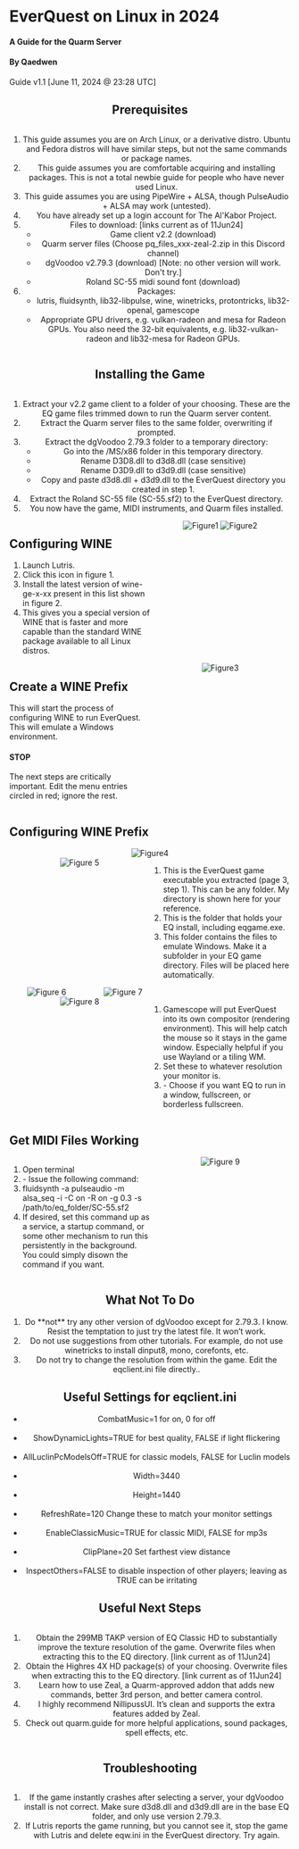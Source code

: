 # EverQuest on Linux in 2024

#### A Guide for the Quarm Server

#### By Qaedwen

Guide v1.1 [June 11, 2024 @ 23:28 UTC]

<div style="text-align: center;">

<h2>Prerequisites</h2>

<div style="display: flex; align-items: center; justify-content: center;">

<div style="flex: 1;">

<ol>

<li>This guide assumes you are on Arch Linux, or a derivative distro. Ubuntu and Fedora distros will have similar steps, but not the same commands or package names.</li>

<li>This guide assumes you are comfortable acquiring and installing packages. This is not a total newbie guide for people who have never used Linux.</li>

<li>This guide assumes you are using PipeWire + ALSA, though PulseAudio + ALSA may work (untested).</li>

<li>You have already set up a login account for The Al'Kabor Project.</li>

<li>Files to download: [links current as of 11Jun24]

<ul>

<li>Game client v2.2 (download)</li>

<li>Quarm server files (Choose pq_files_xxx-zeal-2.zip in this Discord channel)</li>

<li>dgVoodoo v2.79.3 (download) [Note: no other version will work. Don't try.]</li>

<li>Roland SC-55 midi sound font (download)</li>

</ul>

</li>

<li>Packages:

<ul>

<li>lutris, fluidsynth, lib32-libpulse, wine, winetricks, protontricks, lib32-openal, gamescope</li>

<li>Appropriate GPU drivers, e.g. vulkan-radeon and mesa for Radeon GPUs. You also need the 32-bit equivalents, e.g. lib32-vulkan-radeon and lib32-mesa for Radeon GPUs.</li>

</ul>

</li>

</ol>

</div>

</div>

</div>
<div style="text-align: center;">

<h2>Installing the Game</h2>

<div style="display: flex; align-items: center; justify-content: center;">

<div style="flex: 1;">

<ol>

<li>Extract your v2.2 game client to a folder of your choosing. These are the EQ game files trimmed down to run the Quarm server content.</li>

<li>Extract the Quarm server files to the same folder, overwriting if prompted.</li>

<li>Extract the dgVoodoo 2.79.3 folder to a temporary directory:

<ul>

<li>Go into the /MS/x86 folder in this temporary directory.</li>

<li>Rename D3D8.dll to d3d8.dll (case sensitive)</li>

<li>Rename D3D9.dll to d3d9.dll (case sensitive)</li>

<li>Copy and paste d3d8.dll + d3d9.dll to the EverQuest directory you created in step 1.</li>

</ul>

</li>

<li>Extract the Roland SC-55 file (SC-55.sf2) to the EverQuest directory.</li>

<li>You now have the game, MIDI instruments, and Quarm files installed.</li>

</ol>

</div>

</div>

</div>

<div style="display: flex; align-items: flex-start;">

<div style="flex: 1;">

<h2>Configuring WINE</h2>

<ol>

<li>Launch Lutris.</li>

<li>Click this icon in figure 1.</li>

<li>Install the latest version of wine-ge-x-xx present in this list shown in figure 2.</li>

<li>This gives you a special version of WINE that is faster and more capable than the standard WINE package available to all Linux distros.</li>

</ol>

</div>

<div style="flex: 1; text-align: center;">

<img src="/assets/images/linux/figure1.png" alt="Figure1" style="max-width: 100%;">

<img src="/assets/images/linux/figure2.png" alt="Figure2" style="max-width: 100%;">

</div>

</div>

<div style="display: flex; align-items: flex-start;">

<div style="flex: 1;">

<h2>Create a WINE Prefix</h2>

<p>This will start the process of configuring WINE to run EverQuest. This will emulate a Windows environment.</p>

<h4>STOP</h4>

<p>The next steps are critically important. Edit the menu entries circled in red; ignore the rest.</p>

</div>

<div style="flex: 1; text-align: center;">

<img src="/assets/images/linux/figure3.png" alt="Figure3" style="max-width: 100%;">

</div>

</div>

## Configuring WINE Prefix

<div style="text-align: center;">

<img src="/assets/images/linux/figure4.png" alt="Figure4" style="max-width: 100%;">

</div>

<div style="display: flex; align-items: flex-start;">

<div style="flex: 1; text-align: center;">

<img src="/assets/images/linux/figure5.png" alt="Figure 5" style="max-width: 100%;">

</div>

<div style="flex: 1;">

<ol>

<li>This is the EverQuest game executable you extracted (page 3, step 1). This can be any folder. My directory is shown here for your reference.</li>

<li>This is the folder that holds your EQ install, including eqgame.exe.</li>

<li>This folder contains the files to emulate Windows. Make it a subfolder in your EQ game directory. Files will be placed here automatically.</li>

</ol>

</div>

</div>
        <img src="/assets/images/linux/figure6.png" alt="Figure 6" style="max-width: 100%;">
                <img src="/assets/images/linux/figure7.png" alt="Figure 7" style="max-width: 100%;">
                


<div style="display: flex; align-items: flex-start;">

<div style="flex: 1; text-align: center;">

<img src="/assets/images/linux/figure8.png" alt="Figure 8" style="max-width: 100%;">

</div>

<div style="flex: 1;">

<ol>

<li>Gamescope will put EverQuest into its own compositor (rendering environment). This will help catch the mouse so it stays in the game window. Especially helpful if you use Wayland or a tiling WM.</li>

<li>Set these to whatever resolution your monitor is.</li>

<li>- Choose if you want EQ to run in a window, fullscreen, or borderless fullscreen.</li>

</div>

</div>

<h2>Get MIDI Files Working</h2>

<div style="display: flex; align-items: flex-start;">

<div style="flex: 1;">

<ol>

<li>Open terminal</li>

<li>- Issue the following command:</li>

<li>fluidsynth -a pulseaudio -m alsa_seq -i -C on -R on -g 0.3 -s /path/to/eq_folder/SC-55.sf2</li>

<li>If desired, set this command up as a service, a startup command, or some other mechanism to run this persistently in the background. You could simply disown the command if you want.</li>

</ol>

</div>

<div style="flex: 1; text-align: center;">

<img src="/assets/images/linux/figure9.png" alt="Figure 9" style="max-width: 100%;">

</div>

</div>

<div style="text-align: center;">

<h2>What Not To Do</h2>

<ol>

<li>Do **not** try any other version of dgVoodoo except for 2.79.3. I know. Resist the temptation to just try the latest file. It won’t work.</li>

<li>Do not use suggestions from other tutorials. For example, do not use winetricks to
install dinput8, mono, corefonts, etc.</li>

<li>Do not try to change the resolution from within the game. Edit the eqclient.ini file
directly..</li>

</ol>

</div>
<div style="text-align: center;">

<h2>Useful Settings for eqclient.ini</h2>

<ul>

<li>CombatMusic=1 for on, 0 for off </li>
        <li>ShowDynamicLights=TRUE for best quality, FALSE if light flickering</li>
        <li>AllLuclinPcModelsOff=TRUE for classic models, FALSE for Luclin models</li>
        <li>Width=3440</li>
        <li>Height=1440</li>
        <li>RefreshRate=120 Change these to match your monitor settings</li>
        <li>EnableClassicMusic=TRUE for classic MIDI, FALSE for mp3s</li>
        <li>ClipPlane=20 Set farthest view distance</li>
        <li>InspectOthers=FALSE to disable inspection of other players; leaving as TRUE
can be irritating</li>

</ul>

</div>

<div style="text-align: center;">

<h2>Useful Next Steps</h2>

<div style="display: flex; align-items: center; justify-content: center;">

<div style="flex: 1;">

<ol>

<li>Obtain the 299MB TAKP version of EQ Classic HD to substantially improve the
texture resolution of the game. Overwrite files when extracting this to the EQ
directory. [link current as of 11Jun24]</li>

<li>Obtain the Highres 4X HD package(s) of your choosing. Overwrite files when
extracting this to the EQ directory. [link current as of 11Jun24]</li>

<li>Learn how to use Zeal, a Quarm-approved addon that adds new commands, better
3rd person, and better camera control.</li>

<li>I highly recommend NillipussUI. It’s clean and supports the extra features added
by Zeal.</li>

<li>Check out quarm.guide for more helpful applications, sound packages, spell
effects, etc.</li>

</ol>

</div>

</div>

</div>

<div style="text-align: center;">

<h2>Troubleshooting</h2>

<div style="display: flex; align-items: center; justify-content: center;">

<div style="flex: 1;">

<ol>

<li>If the game instantly crashes after selecting a server, your dgVoodoo install is not
correct. Make sure d3d8.dll and d3d9.dll are in the base EQ folder, and only use
version 2.79.3.</li>

<li>If Lutris reports the game running, but you cannot see it, stop the game with
Lutris and delete eqw.ini in the EverQuest directory. Try again.</li>

</ol>

</div>

</div>

</div>
